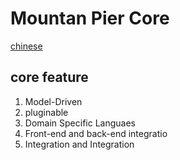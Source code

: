 # Mountan Pier Core

  [chinese](https://github.com/mountain-pier/mountan-pier-core/blob/master/README.ch.md)

## core feature

1. Model-Driven 
2. pluginable
3. Domain Specific Languaes
4. Front-end and back-end integratio
5. Integration and Integration
